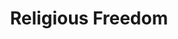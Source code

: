---
pid: LLE4
title: Religious Freedom
location_transcription: Wash Sq Park
zipcode: '19145'
outside_phl: 
neighborhood: Passyunk
age: 
age_range: 
instagram: 
image_file_name: LLE_4.jpg
proposal_transcription: First time religious freedom was considered a collection of
  religious symboles
topic: Religion,Freedom
topic_summary: 0, 0
type: Other No Form
keywords_other: religious freedom
credit: Martha Palubniak
image_labels: 
twitter: 
facebook: 
permalink: "/monuments/lle4/"
layout: item-page
---